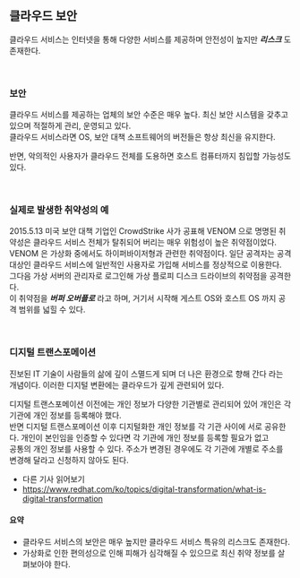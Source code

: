 ## 클라우드 보안
클라우드 서비스는 인터넷을 통해 다양한 서비스를 제공하며 안전성이 높지만 _**리스크**_ 도 존재한다.  

<br>

### 보안
클라우드 서비스를 제공하는 업체의 보안 수준은 매우 높다. 최신 보안 시스템을 갖추고 있으며 적절하게 관리, 운영되고 있다.  
클라우드 서비스라면 OS, 보안 대책 소프트웨어의 버전들은 항상 최신을 유지한다. 
  
반면, 악의적인 사용자가 클라우드 전체를 도용하면 호스트 컴퓨터까지 침입할 가능성도 있다.  

<br>

### 실제로 발생한 취약성의 예
2015.5.13 미국 보안 대책 기업인 CrowdStrike 사가 공표해 VENOM 으로 명명된 취약성은 클라우드 서비스 전체가 탈취되어 버리는 매우 위험성이 높은 취약점이었다.  
VENOM 은 가상화 중에서도 하이퍼바이저형과 관련한 취약점이다. 일단 공격자는 공격 대상인 클라우드 서비스에 일반적인 사용자로 가입해 서비스를 정상적으로 이용한다.  
그다음 가상 서버의 관리자로 로그인해 가상 플로피 디스크 드라이브의 취약점을 공격한다.  
이 취약점을 _**버퍼 오버플로**_ 라고 하며, 거기서 시작해 게스트 OS와 호스트 OS 까지 공격 범위를 넓힐 수 있다.  

<br>

### 디지털 트랜스포메이션
진보된 IT 기술이 사람들의 삶에 깊이 스멸드게 되며 더 나은 환경으로 향해 간다 라는 개념이다. 이러한 디지털 변환에는 클라우드가 깊게 관련되어 있다.  

디지털 트랜스포메이션 이전에는 개인 정보가 다양한 기관별로 관리되어 있어 개인은 각 기관에 개인 정보를 등록해야 했다.  
반면 디지털 트랜스포메이션 이후 디지털화한 개인 정보를 각 기관 사이에 서로 공유한다. 개인이 본인임을 인증할 수 있다면 각 기관에 개인 정보를 등록할 필요가 없고  
공통의 개인 정보를 사용할 수 있다. 주소가 변경된 경우에도 각 기관에 개별로 주소를 변경해 달라고 신청하지 않아도 된다.
  
- 다른 기사 읽어보기
- https://www.redhat.com/ko/topics/digital-transformation/what-is-digital-transformation  

#### 요약
- 클라우드 서비스의 보안은 매우 높지만 클라우드 서비스 특유의 리스크도 존재한다.
- 가상화로 인한 편의성으로 인해 피해가 심각해질 수 있으므로 최신 취약 정보를 살펴보아야 한다.